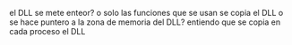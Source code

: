 el DLL se mete enteor? o solo las funciones que se usan
se copia el DLL o se hace puntero a la zona de memoria del DLL? entiendo que se copia en cada proceso el DLL